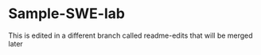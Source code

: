 # Sample-SWE-lab
This is edited in a different branch called readme-edits that will be merged later
